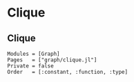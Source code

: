 
# Clique


## Clique


```@autodocs
Modules = [Graph]
Pages   = ["graph/clique.jl"]
Private = false
Order   = [:constant, :function, :type]
```
